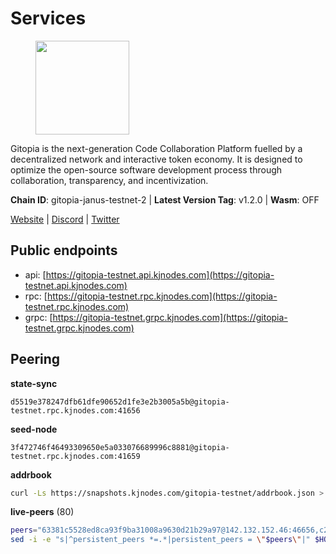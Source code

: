 # Services

<figure><img src="https://raw.githubusercontent.com/kj89/testnet_manuals/main/pingpub/logos/gitopia.png" width="150" alt=""><figcaption></figcaption></figure>

Gitopia is the next-generation Code Collaboration Platform fuelled by  a decentralized network and interactive token economy. It is designed  to optimize the open-source software development process through  collaboration, transparency, and incentivization.

**Chain ID**: gitopia-janus-testnet-2 | **Latest Version Tag**: v1.2.0 | **Wasm**: OFF

[Website](https://gitopia.com/) | [Discord](https://discord.gg/hFTXCGNYDZ) | [Twitter](https://twitter.com/gitopiaDAO)


## Public endpoints

* api: [https://gitopia-testnet.api.kjnodes.com](https://gitopia-testnet.api.kjnodes.com)
* rpc: [https://gitopia-testnet.rpc.kjnodes.com](https://gitopia-testnet.rpc.kjnodes.com)
* grpc: [https://gitopia-testnet.grpc.kjnodes.com](https://gitopia-testnet.grpc.kjnodes.com)

## Peering

**state-sync**

```text
d5519e378247dfb61dfe90652d1fe3e2b3005a5b@gitopia-testnet.rpc.kjnodes.com:41656
```

**seed-node**

```text
3f472746f46493309650e5a033076689996c8881@gitopia-testnet.rpc.kjnodes.com:41659
```

**addrbook**
```bash
curl -Ls https://snapshots.kjnodes.com/gitopia-testnet/addrbook.json > $HOME/.gitopia/config/addrbook.json
```

**live-peers** (80)
```bash
peers="63381c5528ed8ca93f9ba31008a9630d21b29a97@142.132.152.46:46656,c2beb74ebaf76137702732f6076c9a319bf15262@159.69.72.247:41656,6ea375302fdd319ef64e013f469e286faf739da8@213.239.207.165:20086,35c829910f80387ee825da9fb69efbcbf8e2149e@164.68.118.227:26656,182a0faf787f0f62ac2af8975d951ab94573d7d2@194.195.87.52:41656,de5ad8914c55b02f4402fdd114bd8dc33d67f539@24.199.111.244:26656,995177c4b8c2b498de50483a614f9e30bf02e843@65.109.130.180:26656,a510ea956fd1ccc786784d7c0f633889ce6cf618@168.119.124.130:41656,d84fbf48ce0773f207e8ab203d11ae644aa018df@65.108.192.123:17656,c0e48b5f3ab79c24f1594f5a0d67a7a3f717882a@91.223.3.144:26456,798cf016b5150592badc8257402312fc50b7361d@65.108.45.200:26878,d5519e378247dfb61dfe90652d1fe3e2b3005a5b@65.109.68.190:41656,a52d22191c38d7406f7b7bd8b3969f35d7c31c8b@146.190.62.4:26656,0b1ba8849c79f41d027de35f98398d1da6a0126e@38.242.229.50:41656,61c85d47e1dd86d5a5849450b849078d4d13184b@85.239.244.123:26656,73de34b1d08fdd58b5a5c0ec6d2560310c1ebe90@38.242.151.86:26656,b44d4fd0799d2c06fbec0257b376c0520bdb226a@185.250.37.147:41656,edae8278cef6113e38af80504fb83cbf5eb0f023@165.232.129.242:26656,3b34ebcb3472e6d6d50c5e3857bacd3f7eddac84@146.190.56.230:26656,72db14311591866caf52df742c8abaa3327733eb@173.212.202.197:41656,c820e754c56b5455d64ab7685730c44a936d0833@154.38.165.129:26656,c19da021d6bbdeccdd03453a021d7171e6e299d5@173.249.14.30:656,05182a9b6121c9fcbb493f9bb3843e20e076e479@38.242.231.113:656,9bb344d83fc1fafc4bce6b8e4a95b82f37ac4f31@82.208.20.136:26656,399d4e19186577b04c23296c4f7ecc53e61080cb@34.87.157.137:26656,2f58a44c9ce9dcdf81e2eaed7cd808ebefe222a7@38.242.243.111:26656,8f4c2887e46edc200a95afeaa87cb63bdddd26e2@185.239.208.131:656,5c2a752c9b1952dbed075c56c600c3a79b58c395@195.3.220.140:27036,4e0e57bcac8aa2bc3188d5b7845eeee61a61f3f0@194.163.170.165:26656,3b7845f8c8361c2f2de742473cd891c6e8cdeabf@83.171.249.159:656,407eb21b784f1dc4e9902cb812b65eec760c6a19@185.193.66.67:656,200b0594c8bfd86c1fc2a5b5c72e266139f3b193@62.171.140.239:26656,91bf3eb973595dd4621ccf5853e5ac78c48058da@194.163.180.77:656,09538ba6159f454a17d76501c59e23bad6fc9d3d@85.190.246.67:26656,e79532749fb5dd95366f4568a7b2430d0e316fb5@84.46.255.163:26656,374da78901e59810277fc35482bce6e30953f488@80.79.6.155:41656,9863c8928e26bd2528d5cac71c34548e57611570@81.0.218.37:41656,b6651c7b043ef4bdccd7906b0f06de2bbdfe8a60@193.46.243.75:26656,5ffdc1788f68df5e8163d9bd0d71a4c4d3dec2e9@81.0.220.21:26656,19fb417249992ae8def277fb753656da318fe250@38.242.133.239:41656,24e10b07b7eb9bc74891ea24c0e7f8271726ad0a@194.233.65.96:41656,93c4c73375b5f52020e7e7bd3f901ee28f07e6b7@109.123.243.66:41656,ad7f18fc2b6f28e9c10e888a623f45639f670a4b@159.223.199.25:41656,af3b3b1a4c62450ddef3e6097bc823158fd10660@109.123.252.132:41656,31af09cf452ded09a5b3ffdab49efc4248feaca9@143.198.69.150:26656,975a3ade04fc92d00c7ad59d536506fde46169e7@167.86.96.233:656,ad33cf22f96e43448798686ed0f7428b8fdacf5b@5.161.90.174:656,016b0e565abd496b9473b87ac41339251005d12e@194.163.167.163:41656,3df1c117eaf2377316af43568bc1f2e63575eae9@185.250.36.20:41656,e88708f6bda2af195f0ec48b9868e588ead964fb@144.91.82.239:26656,c03e9f152bb1becc54d4424d02249135d39be09f@81.0.218.106:41656,e9e671e22d794a4f80e32133905c83585b057a5d@86.48.3.0:26656,37c3d29df83da59e5a258d413e2f89365ab05711@85.239.243.12:656,3b695f4a5e40ba29141265f46d9259210c783aa0@38.242.207.5:41656,e511a5b55979b7d630f016e2b15b513690fd3e33@185.239.209.124:656,d620d0075805cdc95a5dc11483e8ec98dbdb2b80@135.181.91.61:26656,7182dfadba43a9a3b35f6862e63f75be20c8b1db@95.217.214.125:41656,ea53a3f77fe373f47be4e77fd5f9ff526dfaec33@51.79.143.46:41656,bc8a2179df7d5db14504e64cfba8ad4e3d3ce0e4@38.242.156.105:26656,aa12217a38bd794403ff82b5042cbee091fa30c2@209.145.63.85:26656,d9b86c9459ac8bb4760d37095732ccd2746aca1f@65.21.131.215:26356,292c099fc654a1331d3b62a1b939f867b62ef434@45.85.147.242:656,5fb72a0bea398ce56fa20cd732623f98d774be7d@149.102.128.208:41656,f97115243c6291081b546e8d59f51e5ecede4168@149.102.155.225:26656,d804235e103d9f0cd86c00c4c445149bb5c38e6a@185.202.239.254:26656,98bdfc67810bf7ac8f5c45b2c677b4bf199eb42e@185.193.67.65:41656,481189b7e246f6c824a969482446c49abbfe76b8@161.97.172.147:26656,926b47f8d786e544ec3a9200c61b5b04729a9d57@199.175.98.127:41656,fea7c372588898f7ea3a04373c52a30712b3c279@185.239.209.56:656,4ed110a5b1ebad62d1e92e8cdabfc9160e2ca4db@65.109.92.148:46656,14fe9028dc629e71ea7289c86c8036815ad6e9f4@135.181.74.226:26656,42620980cdb2274af8b79e3aa01e18108fee600f@134.122.118.155:26656,bd92227fef40edf9a736d1be17c6cfa7030d9f3f@185.218.126.179:26656,c0d8c836b79af354b35bf627ffde35e5374cee1a@185.250.38.8:41656,3b11c42bd33a8956c89e874d35cc06e6e8e2a82d@206.189.118.168:26656,0c2275aec91454799738b38260d13d97687e56c7@65.109.166.94:26656,2f0484f05aa2d58d91aa21ea7cb9ce81c2e207ea@85.239.240.187:26656,433285d6dafe9e386233a2543d3cc28e05e99313@149.102.159.128:41656,7f395e2cd19916a3abe5b91f864cd55e0ac7ed42@134.209.177.74:41656,a1fb8c68e24fd8d25955f58fb292474a672267c2@1.15.104.210:26656"
sed -i -e "s|^persistent_peers *=.*|persistent_peers = \"$peers\"|" $HOME/.gitopia/config/config.toml
```
